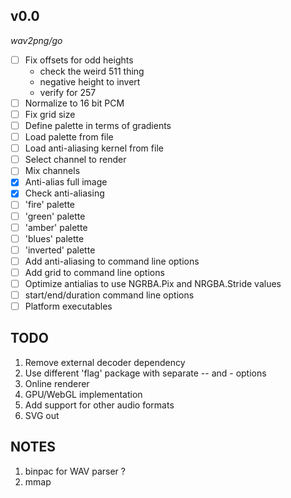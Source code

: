 ## v0.0

*wav2png/go*

- [ ] Fix offsets for odd heights
  - check the weird 511 thing
  - negative height to invert
  - verify for 257
- [ ] Normalize to 16 bit PCM
- [ ] Fix grid size
- [ ] Define palette in terms of gradients
- [ ] Load palette from file
- [ ] Load anti-aliasing kernel from file
- [ ] Select channel to render
- [ ] Mix channels
- [x] Anti-alias full image
- [x] Check anti-aliasing
- [ ] 'fire' palette
- [ ] 'green' palette
- [ ] 'amber' palette
- [ ] 'blues' palette
- [ ] 'inverted' palette
- [ ] Add anti-aliasing to command line options
- [ ] Add grid to command line options
- [ ] Optimize antialias to use NGRBA.Pix and NRGBA.Stride values
- [ ] start/end/duration command line options
- [ ] Platform executables

## TODO

1. Remove external decoder dependency
2. Use different 'flag' package with separate -- and - options
3. Online renderer
4. GPU/WebGL implementation
5. Add support for other audio formats
6. SVG out

## NOTES

1. binpac for WAV parser ?
2. mmap
